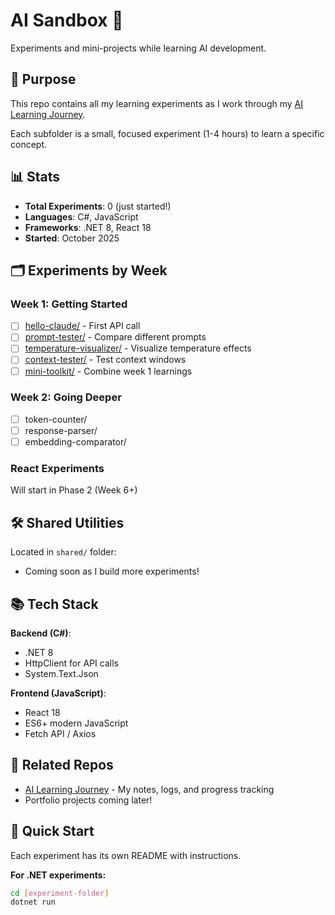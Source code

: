 # AI Sandbox 🧪

Experiments and mini-projects while learning AI development.

## 🎯 Purpose

This repo contains all my learning experiments as I work through my [AI Learning Journey](https://github.com/[YOUR-USERNAME]/ai-learning-journey).

Each subfolder is a small, focused experiment (1-4 hours) to learn a specific concept.

## 📊 Stats

- **Total Experiments**: 0 (just started!)
- **Languages**: C#, JavaScript
- **Frameworks**: .NET 8, React 18
- **Started**: October 2025

## 🗂️ Experiments by Week

### Week 1: Getting Started
- [ ] [hello-claude/](./hello-claude) - First API call
- [ ] [prompt-tester/](./prompt-tester) - Compare different prompts
- [ ] [temperature-visualizer/](./temperature-visualizer) - Visualize temperature effects
- [ ] [context-tester/](./context-tester) - Test context windows
- [ ] [mini-toolkit/](./mini-toolkit) - Combine week 1 learnings

### Week 2: Going Deeper
- [ ] token-counter/
- [ ] response-parser/
- [ ] embedding-comparator/

### React Experiments
Will start in Phase 2 (Week 6+)

## 🛠️ Shared Utilities

Located in `shared/` folder:
- Coming soon as I build more experiments!

## 📚 Tech Stack

**Backend (C#)**:
- .NET 8
- HttpClient for API calls
- System.Text.Json

**Frontend (JavaScript)**:
- React 18
- ES6+ modern JavaScript
- Fetch API / Axios

## 🔗 Related Repos

- [AI Learning Journey](https://github.com/[YOUR-USERNAME]/ai-learning-journey) - My notes, logs, and progress tracking
- Portfolio projects coming later!

## 🏃 Quick Start

Each experiment has its own README with instructions.

**For .NET experiments:**
```bash
cd [experiment-folder]
dotnet run